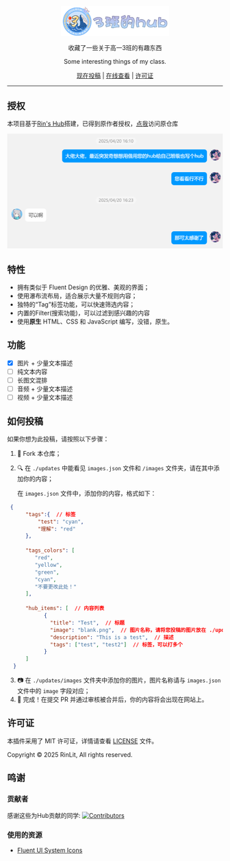 <div align="center">
<img src="assets/images/logo.png" alt="图标" width="50%">
<h1Class Hub</h1>
<p>收藏了一些关于高一3班的有趣东西</p>
<p>Some interesting things of my class. </p>

[现在投稿](#如何投稿) | [在线查看](https://mliucc.github.io/Class-Hub/) | [许可证](#许可证)

</div>

<hr>

## 授权
本项目基于[Rin's Hub](https://hub.rinlit.cn)搭建，已得到原作者授权，[点我](https://github.com/RinLit-233-shiroko/Rin-sHub)访问原仓库

![](.//assets//images//authorization.png)

## 特性
- 拥有类似于 Fluent Design 的优雅、美观的界面；
- 使用瀑布流布局，适合展示大量不规则内容；
- 独特的“Tag”标签功能，可以快速筛选内容；
- 内置的Filter(搜索功能)，可以过滤到感兴趣的内容
- 使用**原生** HTML、CSS 和 JavaScript 编写，没错，原生。

## 功能
- [x] 图片 + 少量文本描述
- [ ] 纯文本内容
- [ ] 长图文混排
- [ ] 音频 + 少量文本描述
- [ ] 视频 + 少量文本描述

## 如何投稿
如果你想为此投稿，请按照以下步骤：

1. 🍴 Fork 本仓库；
2. 🔍 在 `./updates` 中能看见 `images.json` 文件和 `/images` 文件夹，请在其中添加你的内容；
    
    在 `images.json` 文件中，添加你的内容，格式如下：
    
  ```json
   {
        "tags":{  // 标签
            "test": "cyan",
            "理解": "red"
        },
        
        "tags_colors": [
           "red",
           "yellow",
           "green",
           "cyan",
           "不要更改此处！"
        ],
        
        "hub_items": [  // 内容列表
              {
                "title": "Test",  // 标题
                "image": "blank.png",  // 图片名称，请将您投稿的图片放在 ./updates/images 文件夹中
                "description": "This is a test",  // 描述
                "tags": ["test", "test2"]  // 标签，可以打多个
              }
        ]
    }
  ```
3. 📷 在 `./updates/images` 文件夹中添加你的图片，图片名称请与 `images.json` 文件中的 `image` 字段对应；
4. 🎉 完成！在提交 PR 并通过审核被合并后，你的内容将会出现在网站上。

## 许可证
本插件采用了 MIT 许可证，详情请查看 [LICENSE](LICENSE) 文件。

Copyright © 2025 RinLit, All rights reserved.

## 鸣谢

### 贡献者
感谢这些为Hub贡献的同学:
[![Contributors](http://contrib.nn.ci/api?repo=mliucc/Class-Hub)](https://github.com/mliucc/Class-Hub/graphs/contributors)

### 使用的资源

- [Fluent UI System Icons](https://github.com/microsoft/fluentui-system-icons)
